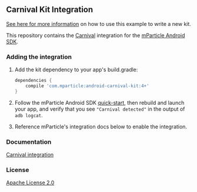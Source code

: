 ## Carnival Kit Integration

[See here for more information](https://github.com/mParticle/mparticle-android-sdk/wiki/Kit-Development) on how to use this example to write a new kit.

This repository contains the [Carnival](https://www.carnival.io/) integration for the [mParticle Android SDK](https://github.com/mParticle/mparticle-android-sdk).

### Adding the integration

1. Add the kit dependency to your app's build.gradle:

    ```groovy
    dependencies {
        compile 'com.mparticle:android-carnival-kit:4+'
    }
    ```
2. Follow the mParticle Android SDK [quick-start](https://github.com/mParticle/mparticle-android-sdk), then rebuild and launch your app, and verify that you see `"Carnival detected"` in the output of `adb logcat`.
3. Reference mParticle's integration docs below to enable the integration.

### Documentation

[Carnival integration](http://docs.mparticle.com/?java#carnival)

### License

[Apache License 2.0](http://www.apache.org/licenses/LICENSE-2.0)